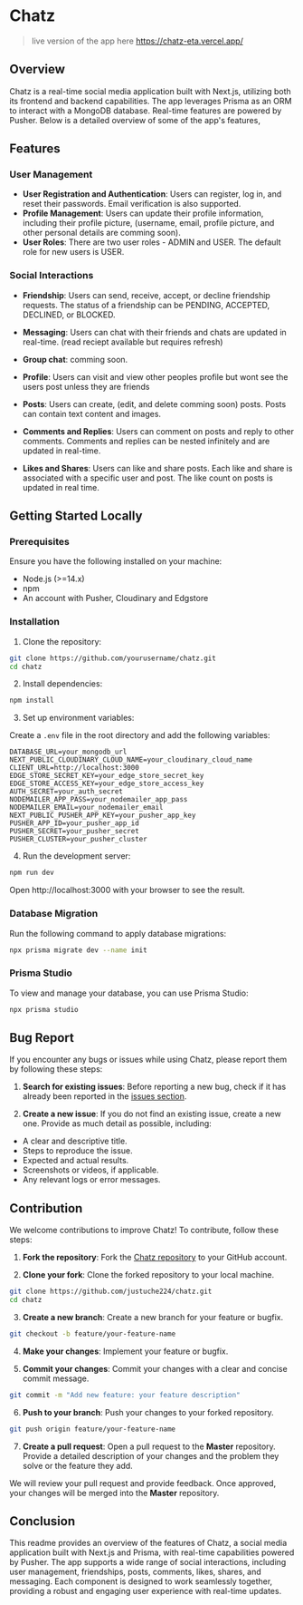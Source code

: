 # Chatz

> live version of the app here https://chatz-eta.vercel.app/

## Overview

Chatz is a real-time social media application built with Next.js, utilizing both its frontend and backend capabilities. The app leverages Prisma as an ORM to interact with a MongoDB database. Real-time features are powered by Pusher. Below is a detailed overview of some of the app's features,

## Features

### User Management

- **User Registration and Authentication**: Users can register, log in, and reset their passwords. Email verification is also supported.
- **Profile Management**: Users can update their profile information, including their profile picture, (username, email, profile picture, and other personal details are comming soon).
- **User Roles**: There are two user roles - ADMIN and USER. The default role for new users is USER.

### Social Interactions

- **Friendship**: Users can send, receive, accept, or decline friendship requests. The status of a friendship can be PENDING, ACCEPTED, DECLINED, or BLOCKED.

- **Messaging**: Users can chat with their friends and chats are updated in real-time. (read reciept available but requires refresh)

- **Group chat**: comming soon.

- **Profile**: Users can visit and view other peoples profile but wont see the users post unless they are friends

- **Posts**: Users can create, (edit, and delete comming soon) posts. Posts can contain text content and images.

- **Comments and Replies**: Users can comment on posts and reply to other comments. Comments and replies can be nested infinitely and are updated in real-time.

- **Likes and Shares**: Users can like and share posts. Each like and share is associated with a specific user and post. The like count on posts is updated in real time.

## Getting Started Locally

### Prerequisites

Ensure you have the following installed on your machine:

- Node.js (>=14.x)
- npm
- An account with Pusher, Cloudinary and Edgstore

### Installation

1. Clone the repository:

```sh
git clone https://github.com/yourusername/chatz.git
cd chatz
```

2. Install dependencies:

```sh
npm install
```

3. Set up environment variables:

Create a `.env` file in the root directory and add the following variables:

```env
DATABASE_URL=your_mongodb_url
NEXT_PUBLIC_CLOUDINARY_CLOUD_NAME=your_cloudinary_cloud_name
CLIENT_URL=http://localhost:3000
EDGE_STORE_SECRET_KEY=your_edge_store_secret_key
EDGE_STORE_ACCESS_KEY=your_edge_store_access_key
AUTH_SECRET=your_auth_secret
NODEMAILER_APP_PASS=your_nodemailer_app_pass
NODEMAILER_EMAIL=your_nodemailer_email
NEXT_PUBLIC_PUSHER_APP_KEY=your_pusher_app_key
PUSHER_APP_ID=your_pusher_app_id
PUSHER_SECRET=your_pusher_secret
PUSHER_CLUSTER=your_pusher_cluster
```

4. Run the development server:

```sh
npm run dev
```

Open http://localhost:3000 with your browser to see the result.

### Database Migration

Run the following command to apply database migrations:

```sh
npx prisma migrate dev --name init
```

### Prisma Studio

To view and manage your database, you can use Prisma Studio:

```sh
npx prisma studio
```

## Bug Report

If you encounter any bugs or issues while using Chatz, please report them by following these steps:

1. **Search for existing issues**: Before reporting a new bug, check if it has already been reported in the [issues section](https://github.com/justuche224/chatz/issues).

2. **Create a new issue**: If you do not find an existing issue, create a new one. Provide as much detail as possible, including:

- A clear and descriptive title.
- Steps to reproduce the issue.
- Expected and actual results.
- Screenshots or videos, if applicable.
- Any relevant logs or error messages.

## Contribution

We welcome contributions to improve Chatz! To contribute, follow these steps:

1. **Fork the repository**: Fork the [Chatz repository](https://github.com/justuche224/chatz) to your GitHub account.

2. **Clone your fork**: Clone the forked repository to your local machine.

```sh
git clone https://github.com/justuche224/chatz.git
cd chatz
```

3. **Create a new branch**: Create a new branch for your feature or bugfix.

```sh
git checkout -b feature/your-feature-name
```

4. **Make your changes**: Implement your feature or bugfix.

5. **Commit your changes**: Commit your changes with a clear and concise commit message.

```sh
git commit -m "Add new feature: your feature description"
```

6. **Push to your branch**: Push your changes to your forked repository.

```sh
git push origin feature/your-feature-name
```

7. **Create a pull request**: Open a pull request to the **Master** repository. Provide a detailed description of your changes and the problem they solve or the feature they add.

We will review your pull request and provide feedback. Once approved, your changes will be merged into the **Master** repository.

## Conclusion

This readme provides an overview of the features of Chatz, a social media application built with Next.js and Prisma, with real-time capabilities powered by Pusher. The app supports a wide range of social interactions, including user management, friendships, posts, comments, likes, shares, and messaging. Each component is designed to work seamlessly together, providing a robust and engaging user experience with real-time updates.
